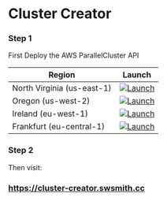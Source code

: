 # Cluster Creator

### Step 1
First Deploy the AWS ParallelCluster API

| Region       | Launch                                                                                                                                                                                                                                                                                                              | 
|--------------|--------------------------------------------------------------------------------------------------------------------------------------------------------------------------------------------------------------------------------------------------------------------------------------------------------------------|
| North Virginia (us-east-1)   | [![Launch](https://samdengler.github.io/cloudformation-launch-stack-button-svg/images/us-east-1.svg)](https://us-east-1.console.aws.amazon.com/cloudformation/home?region=us-east-1#/stacks/create/review?stackName=pcluster-api&templateURL=https://us-east-1-aws-parallelcluster.s3.us-east-1.amazonaws.com/parallelcluster/3.0.0/api/parallelcluster-api.yaml)       |
| Oregon (us-west-2)    | [![Launch](https://samdengler.github.io/cloudformation-launch-stack-button-svg/images/us-west-2.svg)](https://us-west-2.console.aws.amazon.com/cloudformation/home?region=us-west-2#/stacks/create/review?stackName=pcluster-api&templateURL=https://us-west-2-aws-parallelcluster.s3.us-west-2.amazonaws.com/parallelcluster/3.0.0/api/parallelcluster-api.yaml)       |
| Ireland (eu-west-1)    | [![Launch](https://samdengler.github.io/cloudformation-launch-stack-button-svg/images/eu-west-1.svg)](https://eu-west-1.console.aws.amazon.com/cloudformation/home?region=eu-west-1#/stacks/create/review?stackName=pcluster-api&templateURL=https://eu-west-1-aws-parallelcluster.s3.eu-west-1.amazonaws.com/parallelcluster/3.0.0/api/parallelcluster-api.yaml)       |
| Frankfurt (eu-central-1) | [![Launch](https://samdengler.github.io/cloudformation-launch-stack-button-svg/images/eu-central-1.svg)](https://eu-central-1.console.aws.amazon.com/cloudformation/home?region=eu-central-1#/stacks/create/review?stackName=pcluster-api&templateURL=https://eu-central-1-aws-parallelcluster.s3.eu-central-1.amazonaws.com/parallelcluster/3.0.0/api/parallelcluster-api.yaml) |

### Step 2

Then visit:

### https://cluster-creator.swsmith.cc